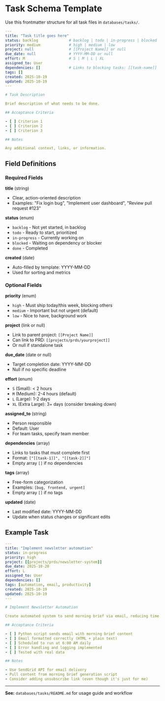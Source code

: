 # Task Schema Template

Use this frontmatter structure for all task files in `databases/tasks/`.

```yaml
---
title: "Task title goes here"
status: backlog              # backlog | todo | in-progress | blocked | done
priority: medium             # high | medium | low
project: null                # [[Project Name]] or null
due_date: null               # YYYY-MM-DD or null
effort: M                    # S | M | L | XL
assigned_to: User
dependencies: []             # Links to blocking tasks: [[task-name]]
tags: []
created: 2025-10-19
updated: 2025-10-19
---

# Task Description

Brief description of what needs to be done.

## Acceptance Criteria

- [ ] Criterion 1
- [ ] Criterion 2
- [ ] Criterion 3

## Notes

Any additional context, links, or information.
```

## Field Definitions

### Required Fields

**title** (string)
- Clear, action-oriented description
- Examples: "Fix login bug", "Implement user dashboard", "Review pull request #123"

**status** (enum)
- `backlog` - Not yet started, in backlog
- `todo` - Ready to start, prioritized
- `in-progress` - Currently working on
- `blocked` - Waiting on dependency or blocker
- `done` - Completed

**created** (date)
- Auto-filled by template: YYYY-MM-DD
- Used for sorting and metrics

### Optional Fields

**priority** (enum)
- `high` - Must ship today/this week, blocking others
- `medium` - Important but not urgent (default)
- `low` - Nice to have, background work

**project** (link or null)
- Link to parent project: `[[Project Name]]`
- Can link to PRD: `[[projects/prds/yourproject]]`
- Or null if standalone task

**due_date** (date or null)
- Target completion date: YYYY-MM-DD
- Null if no specific deadline

**effort** (enum)
- `S` (Small): < 2 hours
- `M` (Medium): 2-4 hours (default)
- `L` (Large): 1-2 days
- `XL` (Extra Large): 3+ days (consider breaking down)

**assigned_to** (string)
- Person responsible
- Default: User
- For team tasks, specify team member

**dependencies** (array)
- Links to tasks that must complete first
- Format: `["[[task-1]]", "[[task-2]]"]`
- Empty array `[]` if no dependencies

**tags** (array)
- Free-form categorization
- Examples: `[bug, frontend, urgent]`
- Empty array `[]` if no tags

**updated** (date)
- Last modified date: YYYY-MM-DD
- Update when status changes or significant edits

## Example Task

```yaml
---
title: "Implement newsletter automation"
status: in-progress
priority: high
project: [[projects/prds/newsletter-system]]
due_date: 2025-10-20
effort: L
assigned_to: User
dependencies: []
tags: [automation, email, productivity]
created: 2025-10-19
updated: 2025-10-19
---

# Implement Newsletter Automation

Create automated system to send morning brief via email, reducing time spent checking apps.

## Acceptance Criteria

- [ ] Python script sends email with morning brief content
- [ ] Email formatted correctly (HTML + plain text)
- [ ] Scheduled to run at 6:00 AM daily
- [ ] Error handling and logging implemented
- [ ] Tested with real data

## Notes

- Use SendGrid API for email delivery
- Pull content from morning brief generation script
- Consider adding unsubscribe link (even though it's just for me)
```

---

**See:** `databases/tasks/README.md` for usage guide and workflow
